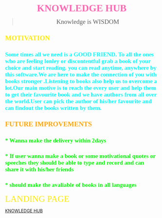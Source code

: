 <div align="center"><b><span style="color: #FF69B4; font-family:'Ruby';font-size: 2.0rem;"> KNOWLEDGE HUB</span></b>

> <span style="font-family:'COLLEGE'; font-size : 1.3rem;"> Knowledge is WISDOM</span></b></div>
## <span style="font-family:'COLLEGE'; color:#FFEA00; font-size : 1.4rem;"> MOTIVATION</span>
## <span style="font-family:'COLLEGE'; color:#00FFFF; font-size : 1.2rem;">Some times all we need is a GOOD FRIEND. To all the ones who are feeling  lonley or discontentful grab a book of your choice and start reading. you can read anytime, anywhere by this software.We are here to make the connection of you with books stronger .Listening to books also help us to overcome a lot.Our main motive is to reach the every user and help them to get their favourite book and we have authors from all over the world.User can pick the author of his/her favourite and can findout the books written by them.

## <span style="font-family:'Utopia'; color:#FFA500; font-size : 1.4rem;"> FUTURE IMPROVEMENTS</span>
## <span style="font-family:'Book Antiqua'; color:#00FF00; font-size : 1.2rem;">* Wanna make the delivery within 2days
## <span style="font-family:'Book Antiqua'; color:#00FF00; font-size : 1.2rem;">* If user wanna make a book or some motivational quotes or speeches they should be able to type and record and can share it with his/her friends
## <span style="font-family:'Book Antique'; color:#00FF00; font-size : 1.2rem;">* should make the avaliable of books in all languages
 <span style="font-family:'COLLEGE';color:#FFEA00;font-size : 1.8rem;"> LANDING PAGE</span></b>

[KNOWLEDGE HUB](https://drive.google.com/file/d/1zZYT37osl5pgczlZwNEhbJETs8HBAzO9/view?usp=sharing)